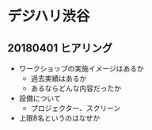 # デジハリ渋谷

## 20180401 ヒアリング

- ワークショップの実施イメージはあるか
  - 過去実績はあるか
  - あるならどんな内容だったか
- 設備について
  - プロジェクター、スクリーン
- 上限8名というのはなぜか
